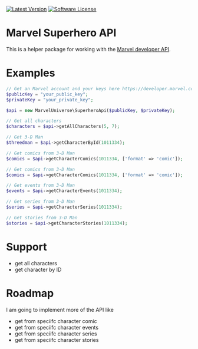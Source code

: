 [![Latest Version](https://img.shields.io/github/release/thephpleague/marvel-superhero-api.svg?style=flat-square)](https://github.com/christophrumpel/marvel-superhero-api/releases)
[![Software License](https://img.shields.io/badge/license-MIT-brightgreen.svg?style=flat-square)](LICENSE.md)

# Marvel Superhero API

This is a helper package for working with the [Marvel developer API](https://developer.marvel.com/).

# Examples

```php
// Get an Marvel account and your keys here https://developer.marvel.com/
$publicKey = "your_public_key";
$privateKey = "your_private_key";

$api = new MarvelUniverse\SuperheroApi($publicKey, $privateKey);

// Get all characters
$characters = $api->getAllCharacters(5, 7);

// Get 3-D Man
$threedman = $api->getCharacterById(1011334);

// Get comics from 3-D Man
$comics = $api->getCharacterComics(1011334, ['format' => 'comic']);

// Get comics from 3-D Man
$comics = $api->getCharacterComics(1011334, ['format' => 'comic']);

// Get events from 3-D Man
$events = $api->getCharacterEvents(1011334);

// Get series from 3-D Man
$series = $api->getCharacterSeries(1011334);

// Get stories from 3-D Man
$stories = $api->getCharacterStories(1011334);
```

# Support

* get all characters
* get character by ID

# Roadmap

I am going to implement more of the API like

* get from speciifc character comic
* get from speciifc character events
* get from speciifc character series
* get from speciifc character stories 

